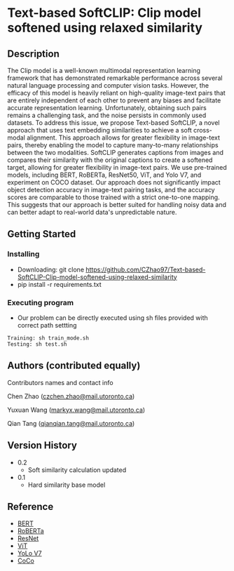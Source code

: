 # 



# Text-based SoftCLIP: Clip model softened using relaxed similarity

## Description

The Clip model is a well-known multimodal representation learning framework that has demonstrated remarkable performance across several natural language processing and computer vision tasks. However, the efficacy of this model is heavily reliant on high-quality image-text pairs that are entirely independent of each other to prevent any biases and facilitate accurate representation learning. Unfortunately, obtaining such pairs remains a challenging task, and the noise persists in commonly used datasets. To address this issue, we propose Text-based SoftCLIP, a novel approach that uses text embedding similarities to achieve a soft cross-modal alignment. This approach allows for greater flexibility in image-text pairs, thereby enabling the model to capture many-to-many relationships between the two modalities. SoftCLIP generates captions from images and compares their similarity with the original captions to create a softened target, allowing for greater flexibility in image-text pairs. We use pre-trained models, including BERT, RoBERTa, ResNet50, ViT, and Yolo V7, and experiment on COCO dataset. Our approach does not significantly impact object detection accuracy in image-text pairing tasks, and the accuracy scores are comparable to those trained with a strict one-to-one mapping. This suggests that our approach is better suited for handling noisy data and can better adapt to real-world data's unpredictable nature.

## Getting Started

### Installing

* Downloading: git clone https://github.com/CZhao97/Text-based-SoftCLIP-Clip-model-softened-using-relaxed-similarity
* pip install -r requirements.txt

### Executing program

* Our problem can be directly executed using sh files provided with correct path settting
```
Training: sh train_mode.sh
Testing: sh test.sh
```


## Authors (contributed equally)

Contributors names and contact info

Chen Zhao (czchen.zhao@mail.utoronto.ca)

Yuxuan Wang (markyx.wang@mail.utoronto.ca)

Qian Tang (qianqian.tang@mail.utoronto.ca)

## Version History

* 0.2
    * Soft similarity calculation updated
* 0.1
    * Hard similarity base model

## Reference

* [BERT](https://arxiv.org/abs/1810.04805)
* [RoBERTa](https://arxiv.org/abs/1907.11692)
* [ResNet](https://arxiv.org/abs/1512.03385)
* [ViT](https://arxiv.org/abs/2010.11929)
* [YoLo V7](https://arxiv.org/abs/2207.02696)
* [CoCo](https://arxiv.org/abs/1405.0312)
